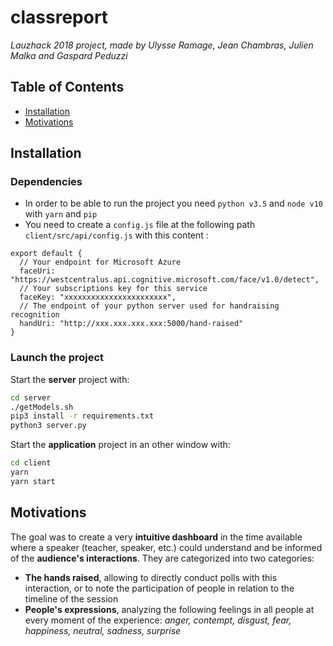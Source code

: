 # classreport
_Lauzhack 2018 project, made by Ulysse Ramage, Jean Chambras, Julien Malka and Gaspard Peduzzi_

## Table of Contents

- [Installation](#installation)
- [Motivations](#motivations)

## Installation

### Dependencies
*  In order to be able to run the project you need `python v3.5` and `node v10` with `yarn` and `pip`
* You need to create a `config.js` file at the following path `client/src/api/config.js` with this content :

```
export default {
  // Your endpoint for Microsoft Azure
  faceUri: "https://westcentralus.api.cognitive.microsoft.com/face/v1.0/detect",
  // Your subscriptions key for this service
  faceKey: "xxxxxxxxxxxxxxxxxxxxxxx",
  // The endpoint of your python server used for handraising recognition
  handUri: "http://xxx.xxx.xxx.xxx:5000/hand-raised"
}
```



### Launch the project

Start the __server__ project with:

```sh
cd server
./getModels.sh
pip3 install -r requirements.txt
python3 server.py
```

Start the __application__ project in an other window with:

```sh
cd client
yarn
yarn start
```



## Motivations
The goal was to create a very **intuitive dashboard** in the time available where a speaker (teacher, speaker, etc.) could understand and be informed of the **audience's interactions**. They are categorized into two categories:
- **The hands raised**, allowing to directly conduct polls with this interaction, or to note the participation of people in relation to the timeline of the session
- **People's expressions**, analyzing the following feelings in all people at every moment of the experience: _anger, contempt, disgust, fear, happiness, neutral, sadness, surprise_

